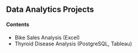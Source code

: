 ## Data Analytics Projects

#### Contents
- Bike Sales Analysis (Excel)
- Thyroid Disease Analysis (PostgreSQL, Tableau)
